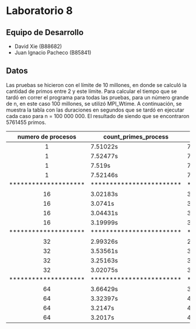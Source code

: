 # Laboratorio 8
## Equipo de Desarrollo
- David Xie (B88682)
- Juan Ignacio Pacheco (B85841)

## Datos
Las pruebas se hicieron con el límite de 10 millones, en donde se calculó la cantidad de primos entre 2 y este límite.
Para calcular el tiempo que se tardó en correr el programa para todas las pruebas, para un número grande de n, en este caso 100 millones, se utilizó MPI_Wtime.
A continuación, se muestra la tabla con las duraciones en segundos que se tardó en ejecutar cada caso para n = 100 000 000. El resultado de siendo 
que se encontraron 5761455 primos.

| numero de procesos | count\_primes\_process | count\_primes\_reduction | count\_primes\_all\_reduce |
|:------------:|-----------|-----------|-----------|
| 1 | 7.51022s | 7.63128s | 8.33427s |
| 1 | 7.52477s | 7.67502s | 8.34476s |
| 1 | 7.519s   | 7.64053s | 8.34663s |
| 1 | 7.52146s | 7.64464s | 8.34208s |
|********************|************************|**************************|*****************************|
| 16 | 3.02183s | 3.23884s | 4.34519s |
| 16 | 3.0741s  | 3.32412s | 4.53757s |
| 16 | 3.04431s | 3.21279s | 4.6423s |
| 16 | 3.19999s | 3.39446s | 4.64691s |
|********************|************************|**************************|*****************************|
| 32 | 2.99326s | 2.98437s | 4.69418s |
| 32 | 3.53561s | 3.17773s | 4.32963s |
| 32 | 3.25163s | 3.20947s | 4.63863s |
| 32 | 3.02075s | 3.37483s | 4.11232s |
|********************|************************|**************************|*****************************|
| 64 | 3.66429s | 3.80354s | 4.65839s |
| 64 | 3.32397s | 4.94199s | 4.52211s |
| 64 | 3.2147s | 4.24185s | 4.53963s |
| 64 | 3.2017s | 4.00413s | 4.61714s |

